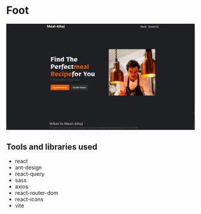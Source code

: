 # Foot

<img src='./public/home.jpg'></img>

## Tools and libraries used

-   react
-   ant-design
-   react-query
-   sass
-   axios
-   react-router-dom
-   react-icons
-   vite
